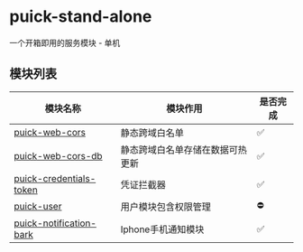 # puick-stand-alone

一个开箱即用的服务模块 - 单机

## 模块列表

| 模块名称                                                                  | 模块作用        | 是否完成 |
|-----------------------------------------------------------------------|-------------|----|
| [puick-web-cors](puick-web/puick-web-cors)                            | 静态跨域白名单     | ✅  |
| [puick-web-cors-db](puick-web/puick-web-cors-db)                      | 静态跨域白名单存储在数据可热更新 | ✅️ |
| [puick-credentials-token](/puick-credential/puick-credential-token)   | 凭证拦截器       | ✅️️ |
| [puick-user]()                                                        | 用户模块包含权限管理  | ⛔️ |
| [puick-notification-bark](puick-notification/puick-notification-bark) | Iphone手机通知模块 | ✅️ |
